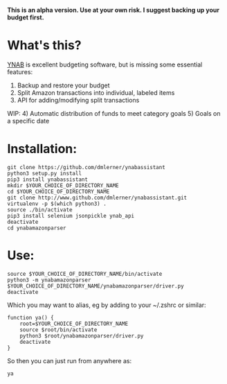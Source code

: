 
**This is an alpha version. Use at your own risk. I suggest backing up your budget first.**
# What's this?
[YNAB](ynab.com) is excellent budgeting software, but is missing some essential features:

1) Backup and restore your budget
2) Split Amazon transactions into individual, labeled items
3) API for adding/modifying split transactions

WIP:
4) Automatic distribution of funds to meet category goals
5) Goals on a specific date


# Installation:

```
git clone https://github.com/dmlerner/ynabassistant
python3 setup.py install
pip3 install ynabassistant
mkdir $YOUR_CHOICE_OF_DIRECTORY_NAME  
cd $YOUR_CHOICE_OF_DIRECTORY_NAME
git clone http://www.github.com/dmlerner/ynabassistant.git
virtualenv -p $(which python3) .
source ./bin/activate
pip3 install selenium jsonpickle ynab_api
deactivate
cd ynabamazonparser
```


# Use:

```
source $YOUR_CHOICE_OF_DIRECTORY_NAME/bin/activate
python3 -m ynabamazonparser $YOUR_CHOICE_OF_DIRECTORY_NAME/ynabamazonparser/driver.py
deactivate
```


Which you may want to alias, eg by adding to your ~/.zshrc or similar:

```
function ya() {
	root=$YOUR_CHOICE_OF_DIRECTORY_NAME
	source $root/bin/activate
	python3 $root/ynabamazonparser/driver.py
	deactivate
}
```

So then you can just run from anywhere as:

```
ya
```
